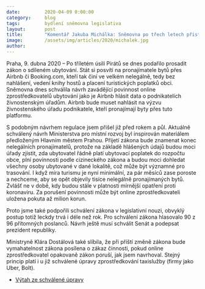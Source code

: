 ```yaml
---
date:         2020-04-09 0:00:00
category:     blog
tags:         bydlení sněmovna legislativa
layout:       post
title:        "Komentář Jakuba Michálka: Sněmovna po třech letech přistoupila na regulaci Airbnb, kterou jsme iniciovali"
image:        /assets/img/articles/2020/michalek.jpg
author:       
--- 
```



Praha, 9. dubna 2020 – Po tříletém úsilí Pirátů se dnes podařilo prosadit zákon o sdíleném ubytování. Stát si posvítí na pronajímatele bytů přes Airbnb či Booking.com, kteří tak činí ve velkém nelegálně, tedy bez nahlášení, vedení knihy hostů a placení turistických poplatků obci. Sněmovna dnes schválila návrh zavádějící povinnost online zprostředkovatelů ubytování jako je Airbnb hlásit data o podnikatelích živnostenským úřadům. Airbnb bude muset nahlásit na výzvu živnostenského úřadu podnikatele, kteří pronajímají byty přes tuto platformu. 

S podobným návrhem regulace jsem přišel již před rokem a půl. Aktuálně schválený návrh Ministerstva pro místní rozvoj byl inspirován materiálem předloženým Hlavním městem Prahou. Přijetí zákona bude znamenat konec nelegálních pronajímatelů, protože na základě hlášených údajů budou moci úřady zjistit, zda ubytovatel řádně platí ubytovací poplatek do rozpočtu obce, plní povinnosti podle cizineckého zákona a budou moci dohledat všechny osoby ubytované v dané lokalitě, což může být významné pro trasování. I když míra turismu je nyní minimální, za pár měsíců zase poroste a nechceme, aby se opět objevily tisíce nelegálně pronajímaných bytů. Zvlášť ne v době, kdy budou stále v platnosti mírnější opatření proti koronaviru. Za porušení povinnosti může být online zprostředkovateli uložena pokuta až milion korun. 

Proto jsme také podpořili schválení zákona v legislativní nouzi, obvyklý postup totiž leckdy trvá i déle než rok. Pro schválení zákona hlasovalo 90 z 96 přítomných poslanců. Návrh ještě musí schválit Senát a podepsat prezident republiky.

Ministryně Klára Dostálová také slíbila, že při příští změně zákona bude vymahatelnost zákona posílena o zákaz činnosti, pokud online zprostředkovatel opakovaně zákon poruší, jak jsem navrhoval. Stejný princip platí i u již schválené úpravy zprostředkování taxislužby (firmy jako Uber, Bolt).


* [Výtah ze schválené úpravy](https://pirati.cz/assets/pdf/vytah-regulace-ubytovani.pdf)

